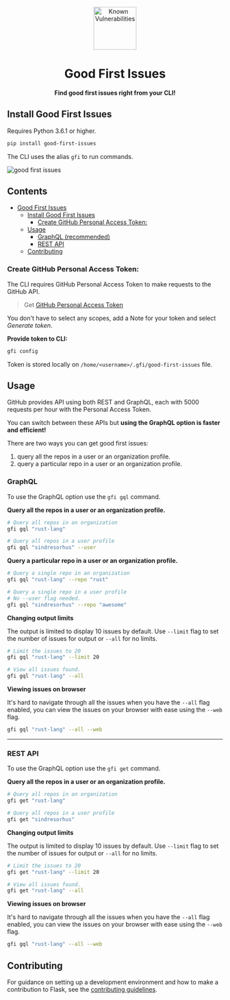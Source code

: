 <p align="center">
  <img src="https://i.imgur.com/vTgsBoQ.png" width="100" alt="Known Vulnerabilities"/></a>
</p>

<h1 align="center"><strong> Good First Issues</strong> </h1>
<p align="center"><strong>Find good first issues right from your CLI!</strong></p>

## Install Good First Issues

Requires Python 3.6.1 or higher.

```bash
pip install good-first-issues
```

The CLI uses the alias `gfi` to run commands.

![good first issues](https://i.imgur.com/qudPZ0W.png)

## Contents

- [Good First Issues](#good-first-issues)
  - [Install Good First Issues](#install-good-first-issues)
    - [Create GitHub Personal Access Token:](#create-github-personal-access-token)
  - [Usage](#usage)
    - [GraphQL (recommended)](#graphql)
    - [REST API](#rest-api)
  - [Contributing](#contributing)

### Create GitHub Personal Access Token:

The CLI requires GitHub Personal Access Token to make requests to the GitHub API.

> Get [GitHub Personal Access Token](https://docs.github.com/en/github/authenticating-to-github/creating-a-personal-access-token)

You don't have to select any scopes, add a Note for your token and select _Generate token_.

**Provide token to CLI:**

```bash
gfi config
```

Token is stored locally on `/home/<username>/.gfi/good-first-issues` file.

## Usage

GitHub provides API using both REST and GraphQL, each with 5000 requests per hour with the Personal Access Token.

You can switch between these APIs but **using the GraphQL option is faster and efficient!**

There are two ways you can get good first issues:

1. query all the repos in a user or an organization profile.
2. query a particular repo in a user or an organization profile.

### **GraphQL**

To use the GraphQL option use the `gfi gql` command.

**Query all the repos in a user or an organization profile.**

```bash
# Query all repos in an organization
gfi gql "rust-lang"

# Query all repos in a user profile
gfi gql "sindresorhus" --user
```

**Query a particular repo in a user or an organization profile.**

```bash
# Query a single repo in an organization
gfi gql "rust-lang" --repo "rust"

# Query a single repo in a user profile
# No --user flag needed.
gfi gql "sindresorhus" --repo "awesome"
```

**Changing output limits**

The output is limited to display 10 issues by default. Use `--limit` flag to set the number of issues for output or `--all` for no limits.

```bash
# Limit the issues to 20
gfi gql "rust-lang" --limit 20

# View all issues found.
gfi gql "rust-lang" --all

```

**Viewing issues on browser**

It's hard to navigate through all the issues when you have the `--all` flag enabled, you can view the issues on your browser with ease using the `--web` flag.

```bash
gfi gql "rust-lang" --all --web
```

---

### **REST API**

To use the GraphQL option use the `gfi get` command.

**Query all the repos in a user or an organization profile.**

```bash
# Query all repos in an organization
gfi get "rust-lang"

# Query all repos in a user profile
gfi get "sindresorhus"
```

**Changing output limits**

The output is limited to display 10 issues by default. Use `--limit` flag to set the number of issues for output or `--all` for no limits.

```bash
# Limit the issues to 20
gfi get "rust-lang" --limit 20

# View all issues found.
gfi get "rust-lang" --all

```

**Viewing issues on browser**

It's hard to navigate through all the issues when you have the `--all` flag enabled, you can view the issues on your browser with ease using the `--web` flag.

```bash
gfi gql "rust-lang" --all --web
```

## Contributing

For guidance on setting up a development environment and how to make a contribution to Flask, see the [contributing guidelines](https://github.com/yankeexe/good-first-issues/blob/master/CONTRIBUTING.md).
